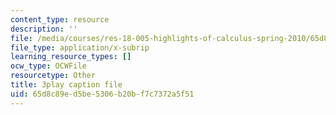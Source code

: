 ```yaml
---
content_type: resource
description: ''
file: /media/courses/res-18-005-highlights-of-calculus-spring-2010/65d8c89ed5be5306b20bf7c7372a5f51_WU1m2QQrlho.vtt
file_type: application/x-subrip
learning_resource_types: []
ocw_type: OCWFile
resourcetype: Other
title: 3play caption file
uid: 65d8c89e-d5be-5306-b20b-f7c7372a5f51
---
```


